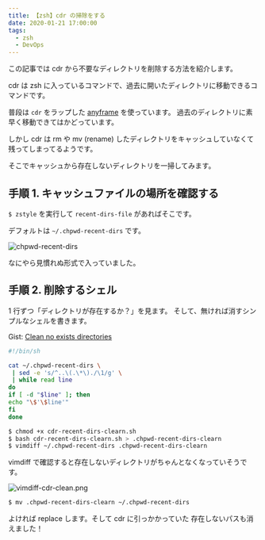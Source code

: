 ```yaml
---
title: 【zsh】cdr の掃除をする
date: 2020-01-21 17:00:00
tags:
  - zsh
  - DevOps
---
```


この記事では cdr から不要なディレクトリを削除する方法を紹介します。

cdr は zsh に入っているコマンドで、過去に開いたディレクトリに移動できるコマンドです。

普段は `cdr` をラップした [anyframe](https://github.com/mollifier/anyframe) を使っています。
過去のディレクトリに素早く移動できてはかどっています。

しかし cdr は rm や mv (rename) したディレクトリをキャッシュしていなくて残ってしまってるようです。

そこでキャッシュから存在しないディレクトリを一掃してみます。

## 手順 1. キャッシュファイルの場所を確認する

`$ zstyle` を実行して `recent-dirs-file` があればそこです。

デフォルトは `~/.chpwd-recent-dirs` です。

![chpwd-recent-dirs](https://elzup-image-storage.s3.amazonaws.com/blog/chpwd-recent-dirs.png)

なにやら見慣れぬ形式で入っていました。

## 手順 2. 削除するシェル

1 行ずつ「ディレクトリが存在するか？」を見ます。
そして、無ければ消すシンプルなシェルを書きます。

Gist: [Clean no exists directories](https://gist.github.com/elzup/4d36336470d18ae9e6216d5276f19cbd)

```sh
#!/bin/sh

cat ~/.chpwd-recent-dirs \
 | sed -e 's/^..\(.\*\)./\1/g' \
 | while read line
do
if [ -d "$line" ]; then
echo "\$'\$line'"
fi
done
```

```sh
$ chmod +x cdr-recent-dirs-clearn.sh
$ bash cdr-recent-dirs-clearn.sh > .chpwd-recent-dirs-clearn
$ vimdiff ~/.chpwd-recent-dirs .chpwd-recent-dirs-clearn
```

vimdiff で確認すると存在しないディレクトリがちゃんとなくなっていそうです。

![vimdiff-cdr-clean.png](https://elzup-image-storage.s3.amazonaws.com/blog/vimdiff-cdr-clean.png)

```sh
$ mv .chpwd-recent-dirs-clearn ~/.chpwd-recent-dirs
```

よければ replace します。そして cdr に引っかかっていた 存在しないパスも消えました！
